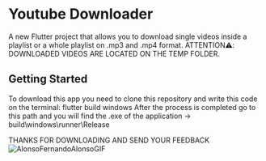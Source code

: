 # Youtube Downloader

A new Flutter project that allows you to download single videos inside a playlist or a whole playlist on .mp3 and .mp4 format.
ATTENTION⚠️: DOWNLOADED VIDEOS ARE LOCATED ON THE TEMP FOLDER.

## Getting Started

To download this app you need to clone this repository and write this code on the terminal:
flutter build windows
After the process is completed go to this path and you will find the .exe of the application -> build\windows\runner\Release

THANKS FOR DOWNLOADING AND SEND YOUR FEEDBACK
![AlonsoFernandoAlonsoGIF](https://github.com/rubensysoecho/youtube_downloader/assets/95583458/7b26c5ad-e16f-4b12-96ed-109b6dc18822)

